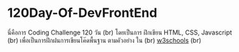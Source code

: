 # 120Day-Of-DevFrontEnd

นี่คือการ Coding Challenge 120 วัน (br)
โดยเป็นการ ฝึกเขียน HTML, CSS, Javascript  (br)
เพื่อเป็นการฝึกฝนการเขียนโค๊ดพื้นฐาน ตามคัวอย่าง ใน (br)
[w3schools](https://www.w3schools.com/) (br)
